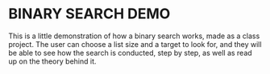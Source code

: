 # BINARY SEARCH DEMO

This is a little demonstration of how a binary search works, made as a class project. The user can choose a list size and a target to look for, and they will be able to see how the search is conducted, step by step, as well as read up on the theory behind it.
